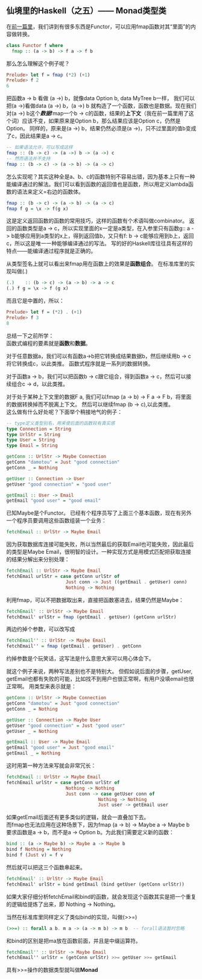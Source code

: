 ## 仙境里的Haskell（之五）—— Monad类型类

在[前一篇里](https://zhuanlan.zhihu.com/p/21551174?refer=damotou)，我们讲到有很多东西是Functor，可以应用fmap函数对其“里面”的内容做转换。
```Haskell
class Functor f where
  fmap :: (a -> b) -> f a -> f b
```
那么怎么理解这个例子呢？
```Haskell
Prelude> let f = fmap (*2) (+1)
Prelude> f 2
6
```
把函数a -> b 看做 (a ->) b，就像data Option b, data MyTree b一样， 我们可以把(a ->)看做data (a ->) b，(a ->) b 就构造了一个函数，函数也是数据。现在我们对(a ->) b这个***数据***fmap一个b -> c的函数，结果的**上下文**（我在前一篇里用了这个词）应该不变，如果原来是Option b，那么结果应该是Option c，仍然是Option。 同样的，原来是(a ->) b，结果仍然必须是(a ->)，只不过里面的值b变成了c，因此结果是a -> c。
```Haskell
-- 如果语法允许，可以写成这样
fmap :: (b -> c) -> (a ->) b -> (a ->) c
-- 然而语法并不支持
fmap :: (b -> c) -> (a -> b) -> (a -> c)
```
怎么实现呢？其实这种全是a、b、c的函数特别不容易出错，因为基本上只有一种能编译通过的解法。我们可以看到函数的返回值也是函数，所以用定义lambda函数的语法来定义=右边的函数体。
```Haskell
fmap :: (b -> c) -> (a -> b) -> (a -> c)
fmap f g = \x -> f(g x)
```
这是定义返回函数的函数的常用技巧，这样的函数有个术语叫做combinator。 返回的函数类型是a -> c，所以实现里面的x一定是a类型，在入参里只有函数g:: a -> b能够应用到a类型的x上，得到返回值b，又只有f: b -> c能够应用到b上，返回c，所以这是唯一一种能够编译通过的写法。 写的好的Haskell库往往具有这样的特点——能编译通过程序就是正确的。

从类型签名上就可以看出来fmap用在函数上的效果是**函数组合**。 在标准库里的实现叫做(.)
```Haskell
(.)    :: (b -> c) -> (a -> b) -> a -> c
(.) f g = \x -> f (g x)
```
而且它是中置的，所以：
```Haskell
Prelude> let f = (*2) . (+1)
Prelude> f 3
8
```

总结一下之前所学：<br/>
函数式编程的要素就是**函数**和**数据**。 <br/>

对于任意数据a，我们可以有函数a->b把它转换成结果数据b，然后继续用b -> c将它转换成c，以此类推。 函数式程序就是一系列的数据转换。

对于函数a -> b，我们可以把函数b -> c跟它组合，得到函数a -> c，然后可以接续组合c -> d，以此类推。

对于处于某种上下文里的数据F a, 我们可以fmap (a -> b) -> F a -> F b，将里面的数据转换掉而不脱离上下文。 然后可以继续fmap (b -> c),以此类推。 <br/>
这么做有什么好处呢？下面举个稍接地气的例子：
```Haskell
-- type定义类型别名，用来使后面的函数较有真实感
type Connection = String
type UrlStr = String
type User = String
type Email = String

getConn :: UrlStr -> Maybe Connection
getConn "damotou" = Just "good connection"
getConn _ = Nothing

getUser :: Connection -> User
getUser "good connection" = "good user"

getEmail :: User -> Email
getEmail "good user" = "good email"
```
已知Maybe是个Functor。 已经有个程序员写了上面三个基本函数，现在有另外一个程序员要调用这些函数组装一个业务：
```Haskell
fetchEmail :: UrlStr -> Maybe Email
```
因为获取数据库连接可能失败，所以当然最后的获取Email也可能失败，因此最后的类型是Maybe Email，很明智的设计。一种实现方式是用模式匹配把获取连接的结果分解出来分别处理：
```Haskell
fetchEmail :: UrlStr -> Maybe Email
fetchEmail urlStr = case getConn urlStr of
                      Just conn -> Just ((getEmail . getUser) conn)
                      Nothing -> Nothing
```
利用fmap，可以不把数据取出来，直接把函数塞进去，结果仍然是Maybe：
```Haskell
fetchEmail' :: UrlStr -> Maybe Email
fetchEmail' urlStr = fmap (getEmail . getUser) (getConn urlStr)
```
两边约掉个参数，可以改写成
```Haskell
fetchEmail'' :: UrlStr -> Maybe Email
fetchEmail'' = fmap (getEmail . getUser) . getConn
```
约掉参数是个玩笑话，这写法是什么意思大家可以用心体会下。

就这个例子来说，两种写法差别也不是特别大。 但假如说后面的步骤，getUser, getEmail也都有失败的可能，比如找不到用户也很正常啊，有用户没填email也很正常啊。 用类型来表示就是：
```Haskell
getConn :: UrlStr -> Maybe Connection
getConn "damotou" = Just "good connection"
getConn _ = Nothing

getUser :: Connection -> Maybe User
getUser "good connection" = Just "good user"
getUser _ = Nothing

getEmail :: User -> Maybe Email
getEmail "good user" = Just "good email"
getEmail _ = Nothing
```
这时用第一种方法来写就会非常冗长：
```Haskell
fetchEmail :: UrlStr -> Maybe Email
fetchEmail urlStr = case getConn urlStr of
                      Nothing -> Nothing
                      Just conn -> case getUser conn of
                                  Nothing -> Nothing
                                  Just user -> getEmail user
```
如果getEmail后面还有更多类似的逻辑，就会一直叠加下去。<br/>
而fmap也无法应用在这种场景下，因为fmap (a -> b) -> Maybe a -> Maybe b 要求函数是a -> b，而不是a -> Option b。为此我们需要定义新的函数：
```Haskell
bind :: (a -> Maybe b) -> Maybe a -> Maybe b
bind f Nothing = Nothing
bind f (Just v) = f v
```
然后就可以把这三个函数串起来。
```Haskell
fetchEmail' :: UrlStr -> Maybe Email
fetchEmail' urlStr = bind getEmail (bind getUser (getConn urlStr))
```
如果大家仔细分析fetchEmail和bind的函数，就会发现这个函数其实是把一个重复的逻辑给提炼了出来，即 Nothing -> Nothing。

当然在标准库里同样定义了类似bind的实现，叫做(>>=)
```Haskell
(>>=) :: forall a b. m a -> (a -> m b) -> m b  -- forall语法暂时忽略
```
和bind的区别是把ma放在函数前面，并且是中缀运算符。
```Haskell
fetchEmail'' :: UrlStr -> Maybe Email
fetchEmail'' urlStr = (getConn urlStr) >>= getUser >>= getEmail
```
具有>>=操作的数据类型就叫做**Monad**
